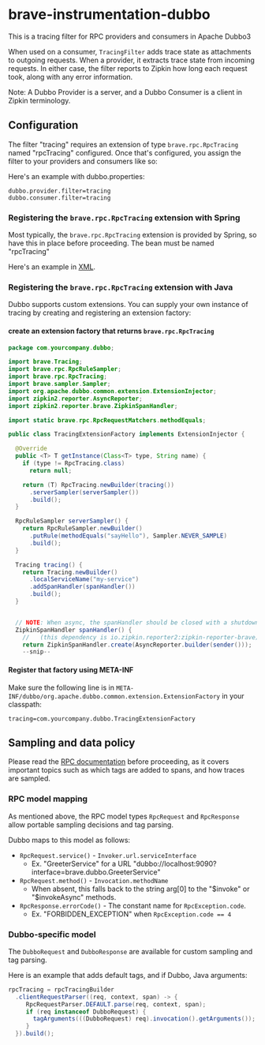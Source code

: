 # brave-instrumentation-dubbo
This is a tracing filter for RPC providers and consumers in Apache Dubbo3

When used on a consumer, `TracingFilter` adds trace state as attachments
to outgoing requests. When a provider, it extracts trace state from
incoming requests. In either case, the filter reports to Zipkin how long
each request took, along with any error information.

Note: A Dubbo Provider is a server, and a Dubbo Consumer is a client in
Zipkin terminology.

## Configuration
The filter "tracing" requires an extension of type `brave.rpc.RpcTracing` named
"rpcTracing" configured. Once that's configured, you assign the filter to your
providers and consumers like so:

Here's an example with dubbo.properties:
```properties
dubbo.provider.filter=tracing
dubbo.consumer.filter=tracing
```

### Registering the `brave.rpc.RpcTracing` extension with Spring
Most typically, the `brave.rpc.RpcTracing` extension is provided by Spring, so
have this in place before proceeding. The bean must be named "rpcTracing"

Here's an example in [XML](../../spring-beans/README.md).

### Registering the `brave.rpc.RpcTracing` extension with Java
Dubbo supports custom extensions. You can supply your own instance of
tracing by creating and registering an extension factory:

#### create an extension factory that returns `brave.rpc.RpcTracing`

```java
package com.yourcompany.dubbo;

import brave.Tracing;
import brave.rpc.RpcRuleSampler;
import brave.rpc.RpcTracing;
import brave.sampler.Sampler;
import org.apache.dubbo.common.extension.ExtensionInjector;
import zipkin2.reporter.AsyncReporter;
import zipkin2.reporter.brave.ZipkinSpanHandler;

import static brave.rpc.RpcRequestMatchers.methodEquals;

public class TracingExtensionFactory implements ExtensionInjector {

  @Override
  public <T> T getInstance(Class<T> type, String name) {
    if (type != RpcTracing.class)
      return null;

    return (T) RpcTracing.newBuilder(tracing())
      .serverSampler(serverSampler())
      .build();
  }

  RpcRuleSampler serverSampler() {
    return RpcRuleSampler.newBuilder()
      .putRule(methodEquals("sayHello"), Sampler.NEVER_SAMPLE)
      .build();
  }

  Tracing tracing() {
    return Tracing.newBuilder()
      .localServiceName("my-service")
      .addSpanHandler(spanHandler())
      .build();
  }


  // NOTE: When async, the spanHandler should be closed with a shutdown hook
  ZipkinSpanHandler spanHandler() {
    //   (this dependency is io.zipkin.reporter2:zipkin-reporter-brave)
    return ZipkinSpanHandler.create(AsyncReporter.builder(sender()));
    --snip--
```

#### Register that factory using META-INF
Make sure the following line is in `META-INF/dubbo/org.apache.dubbo.common.extension.ExtensionFactory` in your classpath:
```
tracing=com.yourcompany.dubbo.TracingExtensionFactory
```

## Sampling and data policy

Please read the [RPC documentation](../rpc/README.md) before proceeding, as it
covers important topics such as which tags are added to spans, and how traces
are sampled.

### RPC model mapping

As mentioned above, the RPC model types `RpcRequest` and `RpcResponse` allow
portable sampling decisions and tag parsing.

Dubbo maps to this model as follows:
* `RpcRequest.service()` - `Invoker.url.serviceInterface`
  * Ex. "GreeterService" for a URL "dubbo://localhost:9090?interface=brave.dubbo.GreeterService"
* `RpcRequest.method()` - `Invocation.methodName`
  * When absent, this falls back to the string arg[0] to the "$invoke" or "$invokeAsync" methods.
* `RpcResponse.errorCode()` - The constant name for `RpcException.code`.
  * Ex. "FORBIDDEN_EXCEPTION" when `RpcException.code == 4`

### Dubbo-specific model

The `DubboRequest` and `DubboResponse` are available for custom sampling and
tag parsing.

Here is an example that adds default tags, and if Dubbo, Java arguments:
```java
rpcTracing = rpcTracingBuilder
  .clientRequestParser((req, context, span) -> {
     RpcRequestParser.DEFAULT.parse(req, context, span);
     if (req instanceof DubboRequest) {
       tagArguments(((DubboRequest) req).invocation().getArguments());
     }
  }).build();
```
